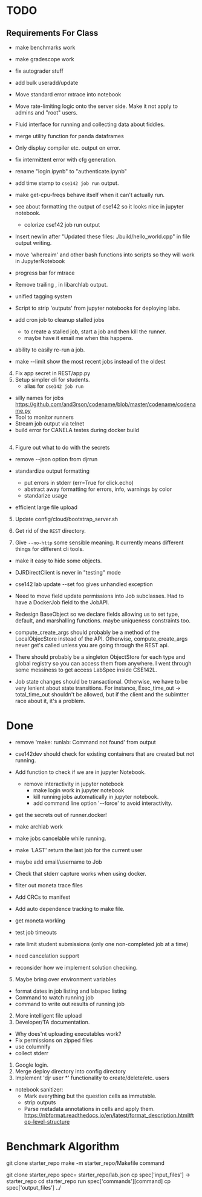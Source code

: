 # TODO

## Requirements For Class

* make benchmarks work
* make gradescope work
* fix autograder stuff
* add bulk useradd/update
* Move standard error mtrace into notebook
* Move rate-limiting logic onto the server side. Make it not apply to admins and "root" users.

* Fluid interface for running and collecting data about fiddles.
* merge utility function for panda dataframes

* Only display compiler etc. output on error.

* fix intermittent error with cfg generation.


* rename "login.ipynb" to "authenticate.ipynb"

* add time stamp to `cse142 job run` output.

* make get-cpu-freqs behave itself when it can't actually run.

* see about formatting the output of cse142 so it looks nice in jupyter notebook.
	* colorize cse142 job run output
  
* Insert newlin after "Updated these files: ./build/hello_world.cpp" in file output writing.
	
* move 'whereaim' and other bash functions into scripts so they will work in JupyterNotebook

* progress bar for mtrace
* Remove trailing , in libarchlab output.

* unified tagging system

* Script to strip 'outputs' from jupyter notebooks for deploying labs.

* add cron job to cleanup stalled jobs
  * to create a stalled job, start a job and then kill the runner.
  * maybe have it email me when this happens.
* ability to easily re-run a job.
* make --limit show the most recent jobs instead of the oldest
4. Fix app secret in REST/app.py
3. Setup simpler cli for students.
     * alias for `cse142 job run`
* silly names for jobs https://github.com/and3rson/codename/blob/master/codename/codename.py
* Tool to monitor runners
* Stream job output via telnet
* build error for CANELA testes during docker build
 
##

4. Figure out what to do with the secrets
* remove --json option from djrrun

* standardize output formatting
  * put errors in stderr (err=True for click.echo)
  * abstract away formatting for errors, info, warnings by color
  * standarize usage
  
* efficient large file upload

5. Update config/cloud/bootstrap_server.sh

3. Get rid of the `REST` directory.
4. Give `--no-http` some sensible meaning.  It currently means different things for different cli tools.
* make it easy to hide some objects.
* DJRDirectClient is never in "testing" mode

* cse142 lab update --set foo  gives unhandled exception

* Need to move field update permissions into Job subclasses.  Had to have a DockerJob field to the JobAPI.
* Redesign BaseObject so we declare fields allowing us to set type, default, and marshalling functions.  maybe uniqueness constraints too.

* compute_create_args should probably be a method of the LocalObjecStore
  instead of the API.  Otherwise, compute_create_args never get's called unless
  you are going through the REST api.
* There should probably be a singleton ObjectStore for each type and global registry so you can access them from anywhere.  I went through some messiness to get access LabSpec inside CSE142L.

* Job state changes should be transactional.  Otherwise, we have to be very lenient about state transitions.  For instance, Exec_time_out -> total_time_out shouldn't be allowed, but if the client and the subimtter race about it, it's a problem.


# Done

* remove 'make: runlab: Command not found' from output
* cse142dev  should check for existing containers that are created but not running.
* Add function to check if we are in jupyter Notebook.
  
  * remove interactivity in jupyter notebook
	* make login work in jupyter notebook
	* kill running jobs automatically in jupyter notebook.
	* add command line option '--force' to avoid interactivity.

* get the secrets out of runner.docker!

* make archlab work
* make jobs cancelable while running.
* make 'LAST' return the last job for the current user
* maybe add email/username to Job 
* Check that stderr capture works when using docker.
* filter out moneta trace files
* Add CRCs to manifest
* Add auto dependence tracking to make file.
* get moneta working
* test job timeouts
* rate limit student submissions (only one non-completed job at a time)
* need cancelation support
* reconsider how we implement solution checking.
5. Maybe bring over environment variables
* format dates in job listing and labspec listing
* Command to watch running job
* command to write out results of running job
2. More intelligent file upload
2. Developer/TA documentation.
* Why does'nt uploading executables work?
* Fix permissions on zipped files
* use columnify
* collect stderr
1. Google login.
3. Merge deploy directory into config directory
3. Implement 'djr user *' functionality to create/delete/etc. users

* notebook sanitizer:
	* Mark everything but the question cells as immutable.
    * strip outputs
	* Parse metadata annotations in cells and apply them.
https://nbformat.readthedocs.io/en/latest/format_description.html#top-level-structure



# Benchmark Algorithm

git clone starter_repo
make -m starter_repo/Makefile command


git clone starter_repo
spec= starter_repo/lab.json
cp spec['input_files'] -> starter_repo
cd starter_repo
run spec['commands'][command]
cp spec['output_files'] ../



